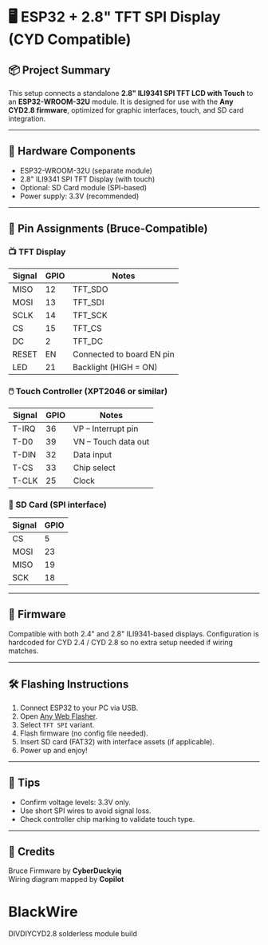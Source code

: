 # 🖥️ ESP32 + 2.8" TFT SPI Display (CYD Compatible)

## 📦 Project Summary
This setup connects a standalone **2.8" ILI9341 SPI TFT LCD with Touch** to an **ESP32-WROOM-32U** module. It is designed for use with the **Any CYD2.8 firmware**, optimized for graphic interfaces, touch, and SD card integration.

---

## 🧰 Hardware Components
- ESP32-WROOM-32U (separate module)
- 2.8" ILI9341 SPI TFT Display (with touch)
- Optional: SD Card module (SPI-based)
- Power supply: 3.3V (recommended)

---

## 🎯 Pin Assignments (Bruce-Compatible)

### 📺 TFT Display
| Signal   | GPIO | Notes                      |
|----------|------|----------------------------|
| MISO     | 12   | TFT_SDO                    |
| MOSI     | 13   | TFT_SDI                    |
| SCLK     | 14   | TFT_SCK                    |
| CS       | 15   | TFT_CS                     |
| DC       | 2    | TFT_DC                     |
| RESET    | EN   | Connected to board EN pin  |
| LED      | 21   | Backlight (HIGH = ON)      |

### 🖱️ Touch Controller (XPT2046 or similar)
| Signal   | GPIO | Notes                      |
|----------|------|----------------------------|
| T-IRQ    | 36   | VP – Interrupt pin         |
| T-D0     | 39   | VN – Touch data out        |
| T-DIN    | 32   | Data input                 |
| T-CS     | 33   | Chip select                |
| T-CLK    | 25   | Clock                      |

### 💾 SD Card (SPI interface)
| Signal   | GPIO |
|----------|------|
| CS       | 5    |
| MOSI     | 23   |
| MISO     | 19   |
| SCK      | 18   |

---

## 🚀 Firmware

Compatible with both 2.4" and 2.8" ILI9341-based displays. Configuration is hardcoded for CYD 2.4 / CYD 2.8 so no extra setup needed if wiring matches.

---

## 🛠️ Flashing Instructions
1. Connect ESP32 to your PC via USB.
2. Open [Any Web Flasher](https://anything).
3. Select `TFT SPI` variant.
4. Flash firmware (no config file needed).
5. Insert SD card (FAT32) with interface assets (if applicable).
6. Power up and enjoy!

---

## 🧪 Tips
- Confirm voltage levels: 3.3V only.
- Use short SPI wires to avoid signal loss.
- Check controller chip marking to validate touch type.

---

## 💬 Credits
Bruce Firmware by **CyberDuckyiq**  
Wiring diagram mapped by **Copilot**

# BlackWire
DIVDIYCYD2.8 solderless  module build
